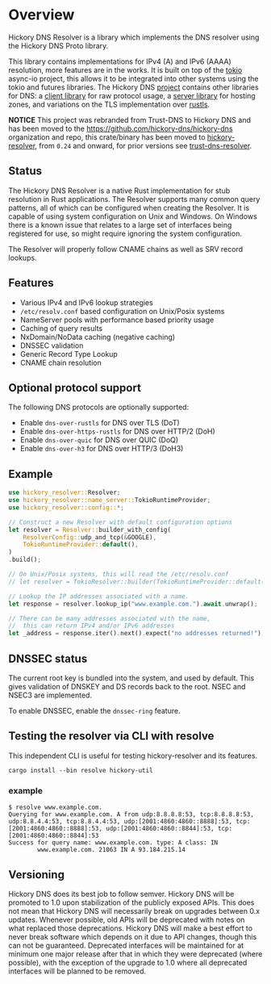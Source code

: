 # Overview

Hickory DNS Resolver is a library which implements the DNS resolver using the Hickory DNS Proto library.

This library contains implementations for IPv4 (A) and IPv6 (AAAA) resolution, more features are in the works. It is built on top of the [tokio](https://tokio.rs) async-io project, this allows it to be integrated into other systems using the tokio and futures libraries. The Hickory DNS [project](https://github.com/hickory-dns/hickory-dns) contains other libraries for DNS: a [client library](https://crates.io/crates/hickory-client) for raw protocol usage, a [server library](https://crates.io/crates/hickory-server) for hosting zones, and variations on the TLS implementation over [rustls](https://crates.io/crates/hickory-dns-rustls).

**NOTICE** This project was rebranded from Trust-DNS to Hickory DNS and has been moved to the https://github.com/hickory-dns/hickory-dns organization and repo, this crate/binary has been moved to [hickory-resolver](https://crates.io/crates/hickory-resolver), from `0.24` and onward, for prior versions see [trust-dns-resolver](https://crates.io/crates/trust-dns-resolver).

## Status

The Hickory DNS Resolver is a native Rust implementation for stub resolution in Rust applications. The Resolver supports many common query patterns, all of which can be configured when creating the Resolver. It is capable of using system configuration on Unix and Windows. On Windows there is a known issue that relates to a large set of interfaces being registered for use, so might require ignoring the system configuration.

The Resolver will properly follow CNAME chains as well as SRV record lookups.

## Features

- Various IPv4 and IPv6 lookup strategies
- `/etc/resolv.conf` based configuration on Unix/Posix systems
- NameServer pools with performance based priority usage
- Caching of query results
- NxDomain/NoData caching (negative caching)
- DNSSEC validation
- Generic Record Type Lookup
- CNAME chain resolution

## Optional protocol support

The following DNS protocols are optionally supported:

- Enable `dns-over-rustls` for DNS over TLS (DoT)
- Enable `dns-over-https-rustls` for DNS over HTTP/2 (DoH)
- Enable `dns-over-quic` for DNS over QUIC (DoQ)
- Enable `dns-over-h3` for DNS over HTTP/3 (DoH3)

## Example

```rust
use hickory_resolver::Resolver;
use hickory_resolver::name_server::TokioRuntimeProvider;
use hickory_resolver::config::*;

// Construct a new Resolver with default configuration options
let resolver = Resolver::builder_with_config(
    ResolverConfig::udp_and_tcp(&GOOGLE),
    TokioRuntimeProvider::default(),
)
.build();

// On Unix/Posix systems, this will read the /etc/resolv.conf
// let resolver = TokioResolver::builder(TokioRuntimeProvider::default()).unwrap().build();

// Lookup the IP addresses associated with a name.
let response = resolver.lookup_ip("www.example.com.").await.unwrap();

// There can be many addresses associated with the name,
//  this can return IPv4 and/or IPv6 addresses
let _address = response.iter().next().expect("no addresses returned!");
```

## DNSSEC status

The current root key is bundled into the system, and used by default. This gives
validation of DNSKEY and DS records back to the root. NSEC and NSEC3 are
implemented.

To enable DNSSEC, enable the `dnssec-ring` feature.

## Testing the resolver via CLI with resolve

This independent CLI is useful for testing hickory-resolver and its features.

```shell
cargo install --bin resolve hickory-util
```

### example

```shell
$ resolve www.example.com.
Querying for www.example.com. A from udp:8.8.8.8:53, tcp:8.8.8.8:53, udp:8.8.4.4:53, tcp:8.8.4.4:53, udp:[2001:4860:4860::8888]:53, tcp:[2001:4860:4860::8888]:53, udp:[2001:4860:4860::8844]:53, tcp:[2001:4860:4860::8844]:53
Success for query name: www.example.com. type: A class: IN
        www.example.com. 21063 IN A 93.184.215.14
```

## Versioning

Hickory DNS does its best job to follow semver. Hickory DNS will be promoted to 1.0 upon stabilization of the publicly exposed APIs. This does not mean that Hickory DNS will necessarily break on upgrades between 0.x updates. Whenever possible, old APIs will be deprecated with notes on what replaced those deprecations. Hickory DNS will make a best effort to never break software which depends on it due to API changes, though this can not be guaranteed. Deprecated interfaces will be maintained for at minimum one major release after that in which they were deprecated (where possible), with the exception of the upgrade to 1.0 where all deprecated interfaces will be planned to be removed.
